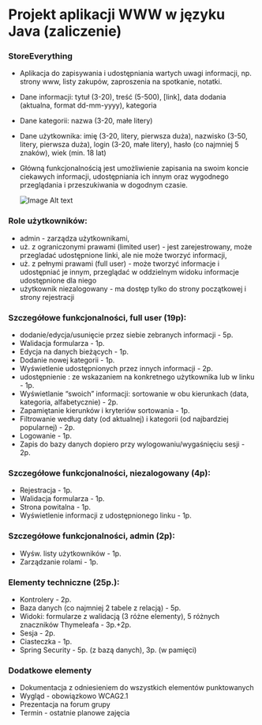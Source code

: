 # Projekt aplikacji WWW w języku Java (zaliczenie)

### StoreEverything
* Aplikacja do zapisywania i udostępniania wartych uwagi informacji, np. strony www, listy zakupów, zaproszenia na spotkanie, notatki.
* Dane informacji: tytuł (3-20), treść (5-500), [link], data dodania (aktualna, format dd-mm-yyyy), kategoria
* Dane kategorii: nazwa (3-20, małe litery)
* Dane użytkownika: imię (3-20, litery, pierwsza duża), nazwisko (3-50, litery, pierwsza duża), login (3-20, małe litery), hasło (co najmniej 5 znaków), wiek (min. 18 lat)
* Główną funkcjonalnością jest umożliwienie zapisania na swoim koncie ciekawych informacji, udostępniania ich innym oraz wygodnego przeglądania i przeszukiwania w dogodnym czasie.

  ![Image Alt text](/images/db-diagram.png)

### Role użytkowników:
* admin - zarządza użytkownikami,
* uż. z ograniczonymi prawami (limited user) - jest zarejestrowany, może przegladać udostępnione linki, ale nie może tworzyć informacji,
* uż. z pełnymi prawami (full user) - może tworzyć informacje i udostępniać je innym, przeglądać w oddzielnym widoku informacje udostępnione dla niego
* użytkownik niezalogowany - ma dostęp tylko do strony początkowej i strony rejestracji

### Szczegółowe funkcjonalności, full user (19p):
* dodanie/edycja/usunięcie przez siebie zebranych informacji - 5p.
* Walidacja formularza - 1p.
* Edycja na danych bieżących - 1p.
* Dodanie nowej kategorii - 1p.
* Wyświetlenie udostępnionych przez innych informacji - 2p.
* udostępnienie : ze wskazaniem na konkretnego użytkownika lub w linku - 1p.
* Wyświetlanie “swoich” informacji: sortowanie w obu kierunkach (data, kategoria, alfabetycznie) - 2p.
* Zapamiętanie kierunków i kryteriów sortowania - 1p.
* Filtrowanie według daty (od aktualnej) i kategorii (od najbardziej popularnej) - 2p.
* Logowanie - 1p.
* Zapis do bazy danych dopiero przy wylogowaniu/wygaśnięciu sesji - 2p.

### Szczegółowe funkcjonalności, niezalogowany (4p):
* Rejestracja - 1p.
* Walidacja formularza - 1p.
* Strona powitalna - 1p.
* Wyświetlenie informacji z udostępnionego linku - 1p. 

### Szczegółowe funkcjonalności, admin (2p):
* Wyśw. listy użytkowników - 1p.
* Zarządzanie rolami - 1p.

### Elementy techniczne (25p.):
* Kontrolery - 2p.
* Baza danych (co najmniej 2 tabele z relacją) - 5p.
* Widoki: formularze z walidacją (3 różne elementy), 5 różnych znaczników Thymeleafa - 3p.+2p.
* Sesja - 2p.
* Ciasteczka - 1p.
* Spring Security - 5p. (z bazą danych), 3p. (w pamięci) 

### Dodatkowe elementy
* Dokumentacja z odniesieniem do wszystkich elementów punktowanych
* Wygląd - obowiązkowo WCAG2.1
* Prezentacja na forum grupy
* Termin - ostatnie planowe zajęcia
